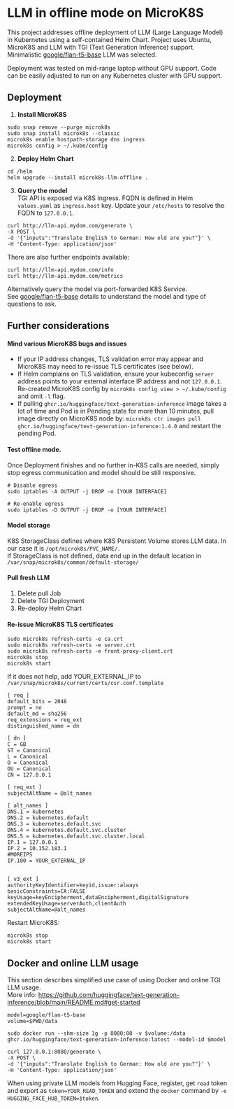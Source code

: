 # LLM in offline mode on MicroK8S

This project addresses offline deployment of LLM (Large Language Model) in Kubernetes using a self-contained Helm Chart.
Project uses Ubuntu,  MicroK8S and LLM with TGI (Text Generation Inference) support. Minimalistic [google/flan-t5-base](https://huggingface.co/google/flan-t5-base) LLM was selected.

Deployment was tested on mid-range laptop without GPU support. Code can be easily adjusted to run on any Kubernetes cluster with GPU support.

## Deployment
1. **Install MicroK8S**
```
sudo snap remove --purge microk8s
sudo snap install microk8s --classic
microk8s enable hostpath-storage dns ingress
microk8s config > ~/.kube/config
```
2. **Deploy Helm Chart**
```
cd /helm
helm upgrade --install microk8s-llm-offline .
```

3. **Query the model**  
TGI API is exposed via K8S Ingress. FQDN is defined in Helm `values.yaml` as `ingress.host` key. Update your `/etc/hosts` to resolve the FQDN to `127.0.0.1`.
```
curl http://llm-api.mydom.com/generate \
-X POST \
-d '{"inputs":"Translate English to German: How old are you?"}' \
-H 'Content-Type: application/json'
```

There are also further endpoints available:
```
curl http://llm-api.mydom.com/info
curl http://llm-api.mydom.com/metrics
```

Alternatively query the model via port-forwarded K8S Service.  
See [google/flan-t5-base](https://huggingface.co/google/flan-t5-base) details to understand the model and type of questions to ask.

## Further considerations
#### Mind various MicroK8S bugs and issues
- If your IP address changes, TLS validation error may appear and MicroK8S may need to re-issue TLS certificates (see below).
- If Helm complains on TLS validation, ensure your kubeconfig `server` address points to your external interface IP address and not `127.0.0.1`.  
Re-created MicroK8S config by `microk8s config view > ~/.kube/config` and omit `-l` flag.
- If pulling `ghcr.io/huggingface/text-generation-inference` image takes a lot of time and Pod is in Pending state for more than 10 minutes, pull image directly on MicroK8S node by: `microk8s ctr images pull ghcr.io/huggingface/text-generation-inference:1.4.0` and restart the pending Pod.

#### Test offline mode. 
Once Deployment finishes and no further in-K8S calls are needed, simply stop egress communication and model should be still responsive.
```
# Disable egress
sudo iptables -A OUTPUT -j DROP -o [YOUR INTERFACE]

# Re-enable egress
sudo iptables -D OUTPUT -j DROP -o [YOUR INTERFACE]
```

#### Model storage
K8S StorageClass defines where K8S Persistent Volume stores LLM data. In our case it is `/opt/microk8s/PVC_NAME/`.  
If StorageClass is not defined, data end up in the default location in `/var/snap/microk8s/common/default-storage/`


#### Pull fresh LLM
1. Delete pull Job
2. Delete TGI Deployment
3. Re-deploy Helm Chart

#### Re-issue MicroK8S TLS certificates
```
sudo microk8s refresh-certs -e ca.crt
sudo microk8s refresh-certs -e server.crt
sudo microk8s refresh-certs -e front-proxy-client.crt
microk8s stop
microk8s start
```

If it does not help, add YOUR_EXTERNAL_IP to `/var/snap/microk8s/current/certs/csr.conf.template`
```
[ req ]
default_bits = 2048
prompt = no
default_md = sha256
req_extensions = req_ext
distinguished_name = dn

[ dn ]
C = GB
ST = Canonical
L = Canonical
O = Canonical
OU = Canonical
CN = 127.0.0.1

[ req_ext ]
subjectAltName = @alt_names

[ alt_names ]
DNS.1 = kubernetes
DNS.2 = kubernetes.default
DNS.3 = kubernetes.default.svc
DNS.4 = kubernetes.default.svc.cluster
DNS.5 = kubernetes.default.svc.cluster.local
IP.1 = 127.0.0.1
IP.2 = 10.152.183.1
#MOREIPS
IP.100 = YOUR_EXTERNAL_IP


[ v3_ext ]
authorityKeyIdentifier=keyid,issuer:always
basicConstraints=CA:FALSE
keyUsage=keyEncipherment,dataEncipherment,digitalSignature
extendedKeyUsage=serverAuth,clientAuth
subjectAltName=@alt_names
```
  
Restart MicroK8S:
```
microk8s stop
microk8s start
```

## Docker and online LLM usage
This section describes simplified use case of using Docker and online TGI LLM usage.  
More info: https://github.com/huggingface/text-generation-inference/blob/main/README.md#get-started

```
model=google/flan-t5-base
volume=$PWD/data

sudo docker run --shm-size 1g -p 8080:80 -v $volume:/data ghcr.io/huggingface/text-generation-inference:latest --model-id $model

curl 127.0.0.1:8080/generate \
-X POST \
-d '{"inputs":"Translate English to German: How old are you?"}' \
-H 'Content-Type: application/json'
```

When using private LLM models from Hugging Face, register, get `read` token and export as `token=YOUR_READ_TOKEN` and extend the `docker` command by `-e HUGGING_FACE_HUB_TOKEN=$token`.